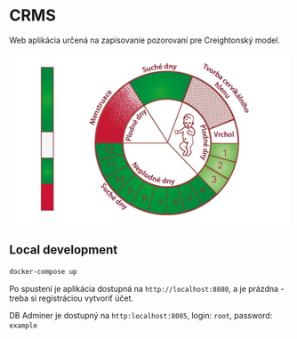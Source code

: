 # CRMS

Web aplikácia určená na zapisovanie pozorovaní pre Creightonský model.

 ![CRMS](crms/static/crms.jpg)

## Local development

```bash
docker-compose up
```

Po spustení je aplikácia dostupná na `http://localhost:8080`, a je prázdna -
treba si registráciou vytvoriť účet.

DB Adminer je dostupný na `http:localhost:8085`, login: `root`, password: `example`
